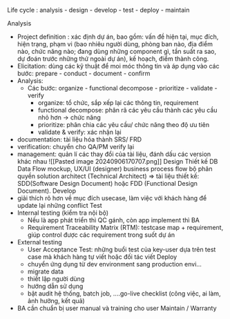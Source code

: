 Life cycle : analysis - design - develop - test - deploy - maintain

Analysis
- Project definition : xác định dự án, bao gồm: vấn đề hiện tại, mục đích, hiện trạng, phạm vi (bao nhiêu người dùng, phòng ban nào, địa điểm nào, chức năng nào; đang dùng những component gì, tần suất ra sao, dự đoán trước những thứ ngoài dự án), kế hoạch, điểm thành công.
- Elicitation: dùng các kỹ thuật để moi móc thông tin và áp dụng vào các bước: prepare - conduct - document - confirm
- Analysis: 
	- Các bước: organize - functional decompose - prioritize -  validate - verify
		-  organize: tổ chức, sắp xếp lại các thông tin, requirement
		- functional decompose: phân rã các yêu cầu thành các yêu cầu nhỏ hơn -> chức năng
		- prioritize: phân chia các yêu cầu/ chức năng theo độ ưu tiên
		- validate & verify: xác nhận lại
- documentation: tài liệu hóa thành SRS/ FRD
- verification: chuyển cho QA/PM verify lại
- management: quản lí các thay đổi của tài liệu, đánh dấu các version khác nhau
 ![[Pasted image 20240906170707.png]]
Design
	Thiết kế DB
	Data Flow
	mockup, UX/UI (designer)
	business process flow
	bộ phân quyền
	solution architect (Technical Architect)
=> tài liệu thiết kế: SDD(Software Design Document) hoặc FDD (Functional Design Document).
Develop
- giải thích rõ hơn về mục đích usecase, làm việc với khách hàng để update lại những conflict
Test
- Internal testing (kiểm tra nội bộ)
	- Nếu là app phát triển thì QC gánh, còn app implement thì BA
	- Requirement Traceability Matrix (RTM): testcase map + requirement, giúp control được các requirement trong suốt dự án
- External testing 
	- User Acceptance Test: những buổi test của key-user dựa trên test case mà khách hàng tự viết hoặc đối tác viết
Deploy 
	- chuyển ứng dụng từ dev environment sang production envi...
	- migrate data
	- thiết lập người dùng
	- hướng dẫn sử dụng
	- bật audit hệ thống, batch job, ....go-live checklist (công việc, ai làm, ảnh hưởng, kết quả)
- BA cần chuẩn bị user manual  và training cho user
Maintain / Warranty